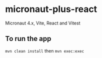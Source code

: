 # micronaut-plus-react
Micronaut 4.x, Vite, React and Vitest

## To run the app
`mvn clean install` 
then 
`mvn exec:exec`
